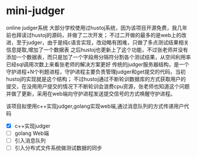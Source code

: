 # mini-judger
online judger系统
大部分学校使用过hustoj系统，因为该项目开源免费，我几年前也拜读过hustoj的源码，并做了二次开发；
不过二开做的最多的是web上的改进，至于judger，由于是纯c语言实现，改动略有困难，只做了多点测试结果相关信息提取,增加了一个数据表
之后hustoj也更新上了这个功能，不过张老师并没有添加一个数据表，而只是加了一个字段用分隔符分割各个测试结果，从空间利用率已经sql调用次数上来看张老师的解决方案更好
传统的judger服务器结构，是一个守护进程+N个判题进程，守护进程主要负责管理judger和get提交的代码，当初hustoj的实现就是这个结构；
不过hustoj通过不断轮训数据库的方式获取用户的提交，在没用用户提交的情况下不断轮训会浪费cpu资源，张老师也知道这个问题并做了更新，采用在web端向守护进程发送提交信号的方式唤醒守护进程。

该项目拟使用c++实现judger,golang实现web端,通过消息队列的方式传递用户代码
- [x] c++实现judger
- [ ] golang Web端
- [ ] 引入消息队列
- [ ] 引入分布式文件系统做测试数据的同步
